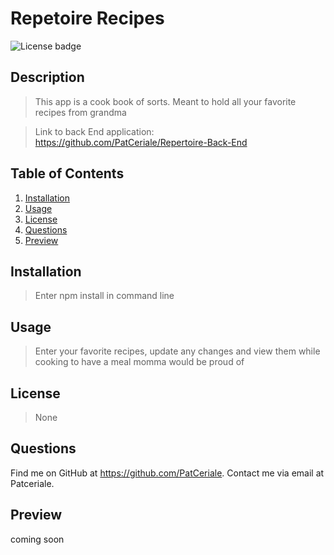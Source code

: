 # **Repetoire Recipes**

![License badge](https://img.shields.io/badge/license-None-success)

## **Description**

> This app is a cook book of sorts. Meant to hold all your favorite recipes from grandma

> Link to back End application: https://github.com/PatCeriale/Repertoire-Back-End

## **Table of Contents**

1. [Installation](#installation)
1. [Usage](#usage)
1. [License](#license)
1. [Questions](#questions)
1. [Preview](#preview)

## **Installation**

> Enter npm install in command line

## **Usage**

> Enter your favorite recipes, update any changes and view them while cooking to have a meal momma would be proud of

## **License**

> None

## **Questions**

Find me on GitHub at https://github.com/PatCeriale.
Contact me via email at Patceriale.

## **Preview**

coming soon
